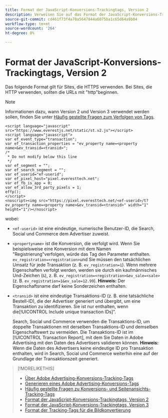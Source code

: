 ```yaml
---
title: Format der JavaScript-Konversions-Trackingtags, Version 2
description: Verweisen Sie auf das Format der JavaScript-Konversions-Trackingtags, Version 2.
source-git-commit: cd461f73f4a70a5647844a6075ba1c65d64a9b04
workflow-type: tm+mt
source-wordcount: '264'
ht-degree: 0%

---
```


# Format der JavaScript-Konversions-Trackingtags, Version 2

Das folgende Format gilt für Sites, die HTTPS verwenden. Bei Sites, die HTTP verwenden, sollten die URLs mit &quot;http&quot;beginnen.

>[!NOTE]
>
>Informationen dazu, wann Version 2 und Version 3 verwendet werden sollen, finden Sie unter [Häufig gestellte Fragen zum Verfolgen von Tags](/help/search-social-commerce/tracking/faqs-conversion-page-view-tracking-tags.md).

```
<script language="javascript" src="https://www.everestjs.net/static/st.v2.js"></script>
<script language="javascript">
var ef_event_type="transaction";
var ef_transaction_properties = "ev_property name=<property name>&ev_transid=<transid>";
/*
 * Do not modify below this line
 */
var ef_segment = "";
var ef_search_segment = "";
var ef_userid="ef-userid";
var ef_pixel_host="pixel.everesttech.net";
var ef_fb_is_app = 0;
var ef_allow_3rd_party_pixels = 1;
effp();
</script>
<noscript><img src="https://pixel.everesttech.net/<ef-userid>/t?ev_property name=<property name>&ev_transid=<transid>" width="1" height="1"/></noscript>
```

wobei:

* `<ef-userid>` ist eine eindeutige, numerische Benutzer-ID, die Search, Social und Commerce dem Advertiser zuweist.

* `<propertyname>` ist die Konversion, die verfolgt wird. Wenn Sie beispielsweise eine Konversion mit dem Namen &quot;Registrierung&quot;verfolgen, würde das Tag den Parameter enthalten. `ev_registration=<registration>`und Sie müssen den tatsächlichen Umsatz für jede Transaktion (z. B. `ev_registration=1`). Wenn mehrere Eigenschaften verfolgt werden, werden sie durch ein kaufmännisches Und-Zeichen (`&`), z. B. `ev_registration=<registration>&ev_sale=<sale>` (z. B. `ev_registration=1&ev_sale=12.99`). **Hinweis:**  Der Eigenschaftsname darf keine Sonderzeichen enthalten.

* `<transid>` ist eine eindeutige Transaktions-ID (z. B. eine tatsächliche Bestell-ID), die der Advertiser generiert und übergibt, um eine Transaktion zu identifizieren. Sie ist nur enthalten, wenn die[!UICONTROL Include unique transaction IDs]&quot;.

   Search, Social und Commerce verwenden die Transaktions-ID, um doppelte Transaktionen mit derselben Transaktions-ID und demselben Eigenschaftswert zu vermeiden. Die Transaktions-ID ist im [!UICONTROL Transaction Report], mit dem Sie Daten in Adobe Advertising mit den Daten des Advertisers validieren können. **Hinweis:** Wenn die Daten des Advertisers keine eindeutige ID pro Transaktion enthalten, wird in Search, Social und Commerce weiterhin eine auf der Grundlage der Transaktionszeit generiert.

<!-- add more links -->

>[!MORELIKETHIS]
>
>* [Über Adobe Advertising-Konversions-Tracking-Tags](/help/search-social-commerce/tracking/conversion-tracking-advertising.md)
>* [Generieren eines Adobe Advertising-Konversions-Tags](/help/search-social-commerce/tools/conversion-tag-generate.md)
>* [Häufig gestellte Fragen zu Konversions- und Seitenansichts-Tracking-Tags](/help/search-social-commerce/tracking/faqs-conversion-page-view-tracking-tags.md)
>* [Format der JavaScript-Konversions-Trackingtags, Version 2](format-conversion-tag-jsv2.md)
>* [Format der JavaScript-Konversions-Trackingtags, Version 3](format-conversion-tag-jsv3.md)
>* [Format der Tracking-Tags für die Bildkonvertierung](format-conversion-tag-image.md)

